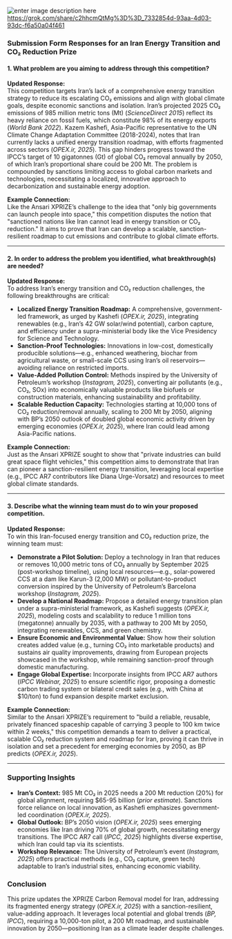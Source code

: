 ![enter image description here](https://i.sstatic.net/2fi5P7IM.jpg)
https://grok.com/share/c2hhcmQtMg%3D%3D_7332854d-93aa-4d03-93dc-f6a50a04f461





###  Submission Form Responses for an Iran Energy Transition and CO₂ Reduction Prize

#### **1. What problem are you aiming to address through this competition?**

**Updated Response:**  
This competition targets Iran’s lack of a comprehensive energy transition strategy to reduce its escalating CO₂ emissions and align with global climate goals, despite economic sanctions and isolation. Iran’s projected 2025 CO₂ emissions of 985 million metric tons (Mt) (*ScienceDirect 2015*) reflect its heavy reliance on fossil fuels, which constitute 98% of its energy exports (*World Bank 2022*). Kazem Kashefi, Asia-Pacific representative to the UN Climate Change Adaptation Committee (2018-2024), notes that Iran currently lacks a unified energy transition roadmap, with efforts fragmented across sectors (*OPEX.ir, 2025*). This gap hinders progress toward the IPCC’s target of 10 gigatonnes (Gt) of global CO₂ removal annually by 2050, of which Iran’s proportional share could be 200 Mt. The problem is compounded by sanctions limiting access to global carbon markets and technologies, necessitating a localized, innovative approach to decarbonization and sustainable energy adoption.

**Example Connection:**  
Like the Ansari XPRIZE’s challenge to the idea that "only big governments can launch people into space," this competition disputes the notion that "sanctioned nations like Iran cannot lead in energy transition or CO₂ reduction." It aims to prove that Iran can develop a scalable, sanction-resilient roadmap to cut emissions and contribute to global climate efforts.

---

#### **2. In order to address the problem you identified, what breakthrough(s) are needed?**

**Updated Response:**  
To address Iran’s energy transition and CO₂ reduction challenges, the following breakthroughs are critical:  
- **Localized Energy Transition Roadmap:** A comprehensive, government-led framework, as urged by Kashefi (*OPEX.ir, 2025*), integrating renewables (e.g., Iran’s 42 GW solar/wind potential), carbon capture, and efficiency under a supra-ministerial body like the Vice Presidency for Science and Technology.  
- **Sanction-Proof Technologies:** Innovations in low-cost, domestically producible solutions—e.g., enhanced weathering, biochar from agricultural waste, or small-scale CCS using Iran’s oil reservoirs—avoiding reliance on restricted imports.  
- **Value-Added Pollution Control:** Methods inspired by the University of Petroleum’s workshop (*Instagram, 2025*), converting air pollutants (e.g., CO₂, SOx) into economically valuable products like biofuels or construction materials, enhancing sustainability and profitability.  
- **Scalable Reduction Capacity:** Technologies starting at 10,000 tons of CO₂ reduction/removal annually, scaling to 200 Mt by 2050, aligning with BP’s 2050 outlook of doubled global economic activity driven by emerging economies (*OPEX.ir, 2025*), where Iran could lead among Asia-Pacific nations.  

**Example Connection:**  
Just as the Ansari XPRIZE sought to show that "private industries can build great space flight vehicles," this competition aims to demonstrate that Iran can pioneer a sanction-resilient energy transition, leveraging local expertise (e.g., IPCC AR7 contributors like Diana Urge-Vorsatz) and resources to meet global climate standards.

---

#### **3. Describe what the winning team must do to win your proposed competition.**

**Updated Response:**  
To win this Iran-focused energy transition and CO₂ reduction prize, the winning team must:  
- **Demonstrate a Pilot Solution:** Deploy a technology in Iran that reduces or removes 10,000 metric tons of CO₂ annually by September 2025 (post-workshop timeline), using local resources—e.g., solar-powered CCS at a dam like Karun-3 (2,000 MW) or pollutant-to-product conversion inspired by the University of Petroleum’s Barcelona workshop (*Instagram, 2025*).  
- **Develop a National Roadmap:** Propose a detailed energy transition plan under a supra-ministerial framework, as Kashefi suggests (*OPEX.ir, 2025*), modeling costs and scalability to reduce 1 million tons (megatonne) annually by 2035, with a pathway to 200 Mt by 2050, integrating renewables, CCS, and green chemistry.  
- **Ensure Economic and Environmental Value:** Show how their solution creates added value (e.g., turning CO₂ into marketable products) and sustains air quality improvements, drawing from European projects showcased in the workshop, while remaining sanction-proof through domestic manufacturing.  
- **Engage Global Expertise:** Incorporate insights from IPCC AR7 authors (*IPCC Webinar, 2025*) to ensure scientific rigor, proposing a domestic carbon trading system or bilateral credit sales (e.g., with China at $10/ton) to fund expansion despite market exclusion.

**Example Connection:**  
Similar to the Ansari XPRIZE’s requirement to "build a reliable, reusable, privately financed spaceship capable of carrying 3 people to 100 km twice within 2 weeks," this competition demands a team to deliver a practical, scalable CO₂ reduction system and roadmap for Iran, proving it can thrive in isolation and set a precedent for emerging economies by 2050, as BP predicts (*OPEX.ir, 2025*).

---

### Supporting Insights
- **Iran’s Context:** 985 Mt CO₂ in 2025 needs a 200 Mt reduction (20%) for global alignment, requiring $65-95 billion (*prior estimate*). Sanctions force reliance on local innovation, as Kashefi emphasizes government-led coordination (*OPEX.ir, 2025*).
- **Global Outlook:** BP’s 2050 vision (*OPEX.ir, 2025*) sees emerging economies like Iran driving 70% of global growth, necessitating energy transitions. The IPCC AR7 call (*IPCC, 2025*) highlights diverse expertise, which Iran could tap via its scientists.
- **Workshop Relevance:** The University of Petroleum’s event (*Instagram, 2025*) offers practical methods (e.g., CO₂ capture, green tech) adaptable to Iran’s industrial sites, enhancing economic viability.

### Conclusion
This prize updates the XPRIZE Carbon Removal model for Iran, addressing its fragmented energy strategy (*OPEX.ir, 2025*) with a sanction-resilient, value-adding approach. It leverages local potential and global trends (*BP, IPCC*), requiring a 10,000-ton pilot, a 200 Mt roadmap, and sustainable innovation by 2050—positioning Iran as a climate leader despite challenges.




 

